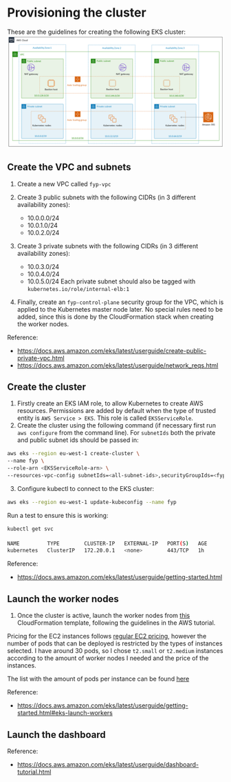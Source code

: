 # Provisioning the cluster

These are the guidelines for creating the following EKS cluster:
<img src="../images/diagram.png">

## Create the VPC and subnets

1. Create a new VPC called `fyp-vpc`
2. Create 3 public subnets with the following CIDRs (in 3 different availability zones):
   - 10.0.0.0/24
   - 10.0.1.0/24
   - 10.0.2.0/24
3. Create 3 private subnets with the following CIDRs (in 3 different availability zones):

   - 10.0.3.0/24
   - 10.0.4.0/24
   - 10.0.5.0/24
     Each private subnet should also be tagged with `kubernetes.io/role/internal-elb:1`

4. Finally, create an `fyp-control-plane` security group for the VPC, which is applied to the Kubernetes master node later. No special rules need to be added, since this is done by the CloudFormation stack when creating the worker nodes.

Reference:

- https://docs.aws.amazon.com/eks/latest/userguide/create-public-private-vpc.html
- https://docs.aws.amazon.com/eks/latest/userguide/network_reqs.html

## Create the cluster

1. Firstly create an EKS IAM role, to allow Kubernetes to create AWS resources. Permissions are added by default when the type of trusted entity is `AWS Service > EKS`. This role is called `EKSServiceRole`.
2. Create the cluster using the following command (if necessary first run `aws configure` from the command line). For `subnetIds` both the private and public subnet ids should be passed in:

```sh
aws eks --region eu-west-1 create-cluster \
--name fyp \
--role-arn <EKSServiceRole-arn> \
--resources-vpc-config subnetIds=<all-subnet-ids>,securityGroupIds=<fyp-control-plane-security-group-id>
```

3. Configure kubectl to connect to the EKS cluster:

```sh
aws eks --region eu-west-1 update-kubeconfig --name fyp
```

Run a test to ensure this is working:

```sh
kubectl get svc

NAME         TYPE        CLUSTER-IP   EXTERNAL-IP   PORT(S)   AGE
kubernetes   ClusterIP   172.20.0.1   <none>        443/TCP   1h
```

Reference:

- https://docs.aws.amazon.com/eks/latest/userguide/getting-started.html

## Launch the worker nodes

1. Once the cluster is active, launch the worker nodes from [this](https://amazon-eks.s3-us-west-2.amazonaws.com/cloudformation/2019-02-11/amazon-eks-nodegroup.yaml) CloudFormation template, following the guidelines in the AWS tutorial.

Pricing for the EC2 instances follows [regular EC2 pricing](https://aws.amazon.com/ec2/pricing/on-demand/),
however the number of pods that can be deployed is restricted by the types of instances selected. I have around 30 pods, so I chose `t2.small` or `t2.medium` instances according to the amount of worker nodes I needed and the price of the instances.

The list with the amount of pods per instance can be found [here](https://github.com/awslabs/amazon-eks-ami/blob/master/files/eni-max-pods.txt)

Reference:

- https://docs.aws.amazon.com/eks/latest/userguide/getting-started.html#eks-launch-workers

## Launch the dashboard

Reference:

- https://docs.aws.amazon.com/eks/latest/userguide/dashboard-tutorial.html
